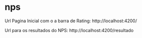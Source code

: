 # nps

Url Pagina Inicial com o a barra de Rating:
http://localhost:4200/

Url para os resultados do NPS:
http://localhost:4200/resultado
